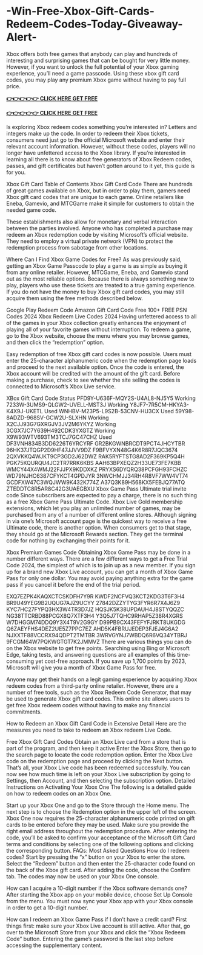 # -Win-Free-Xbox-Gift-Cards-Redeem-Codes-Today-Giveaway-Alert-
 Xbox offers both free  games that anybody can play and hundreds of interesting and surprising games that can be bought for very little money. However, if you want to unlock the full potential of your Xbox gaming experience, you’ll need a game passcode. Using these xbox gift card codes, you may play any premium Xbox game without having to pay full price.

**[👉👉👉👉👉 CLICK HERE GET FREE](offer.tq24k.com/google-play)**

**[👉👉👉👉👉 CLICK HERE GET FREE](offer.tq24k.com/all-gift-card)**


 

Is exploring Xbox redeem codes something you’re interested in? Letters and integers make up the code. In order to redeem their Xbox tickets, consumers need just go to the official Microsoft website and enter their relevant account information. However, without these codes, players will no longer have unfettered access to the Xbox library. If you’re interested in learning all there is to know about free generators of Xbox Redeem codes, passes, and gift certificates but haven’t gotten around to it yet, this guide is for you.


Xbox Gift Card
Table of Contents
Xbox Gift Card Code
There are hundreds of great games available on Xbox, but in order to play them, gamers need Xbox gift card codes that are unique to each game. Online retailers like Eneba, Gamevio, and MTCGame make it simple for customers to obtain the needed game code.

These establishments also allow for monetary and verbal interaction between the parties involved. Anyone who has completed a purchase may redeem an Xbox redemption code by visiting Microsoft’s official website. They need to employ a virtual private network (VPN) to protect the redemption process from sabotage from other locations.

Where Can I Find Xbox Game Codes for Free?
As was previously said, getting an Xbox Game Passcode to play a game is as simple as buying it from any online retailer. However, MTCGame, Eneba, and Gamevio stand out as the most reliable options. Because there is always something new to play, players who use these tickets are treated to a true gaming experience. If you do not have the money to buy Xbox gift card codes, you may still acquire them using the free methods described below.

Google Play Redeem Code
Amazon Gift Card Code Free
100+ FREE PSN Codes 2024
Xbox Redeem Live Codes 2024
Having unfettered access to all of the games in your Xbox collection greatly enhances the enjoyment of playing all of your favorite games without interruption. To redeem a game, go to the Xbox website, choose the menu where you may browse games, and then click the “redemption” option.

Easy redemption of free Xbox gift card codes is now possible. Users must enter the 25-character alphanumeric code when the redemption page loads and proceed to the next available option. Once the code is entered, the Xbox account will be credited with the amount of the gift card. Before making a purchase, check to see whether the site selling the codes is connected to Microsoft’s Xbox Live service.

XBox Gift Card Code	Status
PFD9Y-U636F-MQY2S-U4AL8-NJ5Y5	Working
7233W-3UMS9-QLGW2-UVELL-MST3J	Working
Y8JF7-7R5CM-HKYA3-K4X9J-UKETL	Used
WNHBV-M23P5-L9S2B-53CNV-HU3CX	Used
59Y98-8ADZD-968SV-GCW2U-SLXHN	Working 
X2CJJ93G7GXRGJV3JV2M6YKYZ	Working
3CGX7JC7Y639H492CDK3YXGTZ	Working
X9W93WTV693TM3TCJ7GC47CHZ	Used
DF3VNH834B3DD6226T6YRCYRF
GR2BKGWNBRCDT9PCT4JHCYTBR
96HK37JTQGP2D9HF47JJVV9DZ
F9BFVYXN48G4K6R8R7JQC3674
2QXVKKQ4WJKT9CP3GD2J62DWZ
RAK5RYFTSTG8AD2F369KP5Q4H
PGK75KQURQU4JC2TR7RRK6KBS
AAH63BPXEQZ2H33UE73FE7KBB
WMCY44X4WMJ22FJJPX9KDDXKZ
PRYXS6DYQRQ38PCFGH93FCHZC
WD79NJHC6387CFYKCT4GPDJYR
3NWCHMJJ34RH4R8VF7WW4VT74
GCDFXW47C3WQJWW9K432K774Z
A37Q3K89H568KX5FEBJQ77ATQ
ZTEDDTC8R5AR8C42G3UAEGBXU
Xbox Game Pass Ultimate trial invite code
Since subscribers are expected to pay a charge, there is no such thing as a free  Xbox Game Pass Ultimate Code.  Xbox Live Gold membership extensions, which let you play an unlimited number of games, may be purchased from any of a number of different online stores. Although signing in via one’s Microsoft account page is the quickest way to receive a free Ultimate code, there is another option. When consumers get to that stage, they should go at the Microsoft Rewards section. They get the terminal code for nothing by exchanging their points for it.

Xbox Premium Games Code
Obtaining Xbox Game Pass may be done in a number different ways. There are a few different ways to get a Free Trial Code 2024, the simplest of which is to join up as a new member. If you sign up for a brand new Xbox Live account, you can get a month of Xbox Game Pass for only one dollar. You may avoid paying anything extra for the game pass if you cancel it before the end of the trial period.

EXQ7EZPK4KAQXCTCSKDFH7Y9R
KWDF2NCFVQ3KCT2KDG3T6F3H4
BR9U49YEG9B2UQUG7AJZ9UCYY
27842DZZYTYG3FYR6R7X4J6Z9
KYC7HC27FYPQ3HX3W4TR3D7JZ
HQSJK5K38UPDAUH4J8STYQQZC
NG38TTCRBD88PCGX8Q7XTF3H4
Y3Q5J7TQHC9RHAP5Z38R4XGRS
W7DHGGM74DDQ9Y3X4T9V2G9GY
D99PB9CX43FEFYFJRKT8UKGDG
Q6ZAEYFHS4DEZ2UE5Z7PPC7EZ
AHD5K4FBRUJEDEP3FJEJ4G6A2
NJXXTF88VCCRX94QDPT2TMTBR
3WRVGYNJ7WBDQ6R6VQ34YTBRJ
9FCGM64W7PQKWGTGT7K2JMMVZ
There are various things you can do on the Xbox website to get free points. Searching using Bing or Microsoft Edge, taking tests, and answering questions are all examples of this time-consuming yet cost-free approach. If you save up 1,700 points by 2023, Microsoft will give you a month of Xbox Game Pass for free.


Anyone may get their hands on a legit gaming experience by acquiring Xbox redeem codes from a third-party online retailer. However, there are a number of free tools, such as the Xbox Redeem Code Generator, that may be used to generate Xbox gift card codes. This online site allows users to get free Xbox redeem codes without having to make any financial commitments.

How to Redeem an Xbox Gift Card Code in Extensive Detail
Here are the measures you need to take to redeem an Xbox redeem Live Code.

Free Xbox Gift Card Codes
Obtain an Xbox Live card from a store that is part of the program, and then keep it active
Enter the Xbox Store, then go to the search page to locate the code redemption option.
Enter the Xbox Live code on the redemption page and proceed by clicking the Next button. That’s all, your Xbox Live code has been redeemed successfully. You can now see how much time is left on your Xbox Live subscription by going to Settings, then Account, and then selecting the subscription option.
Detailed Instructions on Activating Your Xbox One
The following is a detailed guide on how to redeem codes on an Xbox One.

Start up your Xbox One and go to the Store through the Home menu.
The next step is to choose the Redemption option in the upper left of the screen.
Xbox One now requires the 25-character alphanumeric code printed on gift cards to be entered before they may be used. Make sure you provide the right email address throughout the redemption procedure.
After entering the code, you’ll be asked to confirm your acceptance of the  Microsoft Gift Card terms and conditions by selecting one of the following options and clicking the corresponding button.
FAQs: Most Asked Questions
How do I redeem codes?
Start by pressing the “x” button on your  Xbox to enter the store. Select the “Redeem” button and then enter the 25-character code found on the back of the Xbox gift card. After adding the code, choose the Confirm tab. The codes may now be used on your Xbox One console.

How can I acquire a 10-digit number if the Xbox software demands one?
After starting the Xbox app on your mobile device, choose Set Up Console from the menu. You must now sync your Xbox app with your Xbox console in order to get a 10-digit number.

How can I redeem an Xbox Game Pass if I don’t have a credit card?
First things first: make sure your Xbox Live account is still active. After that, go over to the Microsoft Store from your Xbox and click the “Xbox Redeem Code” button. Entering the game’s password is the last step before accessing the supplementary content.

